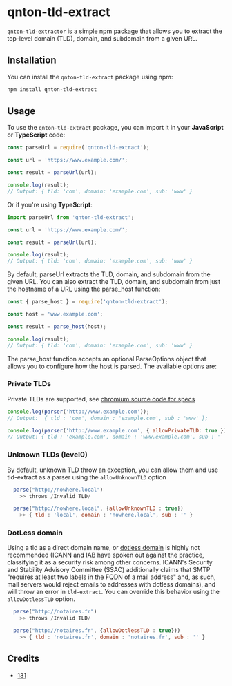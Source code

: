 # qnton-tld-extract

`qnton-tld-extractor` is a simple npm package that allows you to extract the top-level domain (TLD), domain, and subdomain from a given URL.

## Installation

You can install the `qnton-tld-extract` package using npm:

```bash
npm install qnton-tld-extract
```

## Usage

To use the `qnton-tld-extract` package, you can import it in your **JavaScript** or **TypeScript** code:

```js
const parseUrl = require('qnton-tld-extract');

const url = 'https://www.example.com/';

const result = parseUrl(url);

console.log(result);
// Output: { tld: 'com', domain: 'example.com', sub: 'www' }
```

Or if you're using **TypeScript**:

```ts
import parseUrl from 'qnton-tld-extract';

const url = 'https://www.example.com/';

const result = parseUrl(url);

console.log(result);
// Output: { tld: 'com', domain: 'example.com', sub: 'www' }
```

By default, parseUrl extracts the TLD, domain, and subdomain from the given URL. You can also extract the TLD, domain, and subdomain from just the hostname of a URL using the parse_host function:

```js
const { parse_host } = require('qnton-tld-extract');

const host = 'www.example.com';

const result = parse_host(host);

console.log(result);
// Output: { tld: 'com', domain: 'example.com', sub: 'www' }
```

The parse_host function accepts an optional ParseOptions object that allows you to configure how the host is parsed. The available options are:

### Private TLDs

Private TLDs are supported, see [chromium source code for specs](https://chromium.googlesource.com/chromium/src/+/master/net/tools/tld_cleanup/tld_cleanup.cc)

```js
console.log(parser('http://www.example.com'));
// Output:  { tld : 'com', domain : 'example.com', sub : 'www' };

console.log(parser('http://www.example.com', { allowPrivateTLD: true }));
// Output: { tld : 'example.com', domain : 'www.example.com', sub : '' };
```

### Unknown TLDs (level0)

By default, unknown TLD throw an exception, you can allow them and use tld-extract as a parser using the `allowUnknownTLD` option

```js
  parse("http://nowhere.local")
    >> throws /Invalid TLD/

  parse("http://nowhere.local", {allowUnknownTLD : true})
    >> { tld : 'local', domain : 'nowhere.local', sub : '' }

```

### DotLess domain

Using a tld as a direct domain name, or [dotless domain](https://en.wikipedia.org/wiki/Top-level_domain#Dotless_domains) is highly not recommended (ICANN and IAB have spoken out against the practice, classifying it as a security risk among other concerns. ICANN's Security and Stability Advisory Committee (SSAC) additionally claims that SMTP "requires at least two labels in the FQDN of a mail address" and, as such, mail servers would reject emails to addresses with dotless domains), and will throw an error in `tld-extract`. You can override this behavior using the `allowDotlessTLD` option.

```js
  parse("http://notaires.fr")
    >> throws /Invalid TLD/

  parse("http://notaires.fr", {allowDotlessTLD : true}))
    >> { tld : 'notaires.fr', domain : 'notaires.fr', sub : '' }

```

## Credits

- [131](https://github.com/131)
